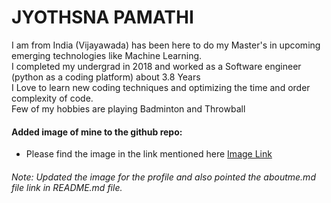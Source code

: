 # JYOTHSNA PAMATHI
<p> I am from India (Vijayawada) has been here to do my Master's in upcoming emerging technologies like Machine Learning. <br> I completed my undergrad in 2018 and worked as a Software engineer (python as a coding platform) about 3.8 Years <br> I Love to learn new coding techniques and optimizing the time and order complexity of code. <br> Few of my hobbies are playing Badminton and Throwball</p>

#### Added image of mine to the github repo:
- Please find the image in the link mentioned here [Image Link](https://github.com/jyothsna9797)

###### Note: Updated the image for the profile and also pointed the aboutme.md file link in README.md file.
